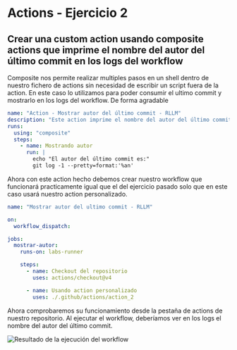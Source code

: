 # Actions - Ejercicio 2

## Crear una custom action usando composite actions que imprime el nombre del autor del último commit en los logs del workflow

Composite nos permite realizar multiples pasos en un shell dentro de nuestro fichero de actions sin necesidad de escribir un script fuera de la action. En este caso lo utilizamos para poder consumir el ultimo commit y mostrarlo en los logs del workflow. De forma agradable

```yaml
name: "Action - Mostrar autor del último commit - RLLM"
description: "Este action imprime el nombre del autor del último commit"
runs:
  using: "composite"
  steps:
    - name: Mostrando autor
      run: |
        echo "El autor del último commit es:"
        git log -1 --pretty=format:'%an'
```

Ahora con este action hecho debemos crear nuestro workflow que funcionará practicamente igual que el del ejercicio pasado solo que en este caso usará nuestro action personalizado.

```yaml
name: "Mostrar autor del ultimo commit - RLLM"

on:
  workflow_dispatch:

jobs:
  mostrar-autor:
    runs-on: labs-runner

    steps:
      - name: Checkout del repositorio
        uses: actions/checkout@v4

      - name: Usando action personalizado
        uses: ./.github/actions/action_2
```

Ahora comprobaremos su funcionamiento desde la pestaña de actions de nuestro repositorio. Al ejecutar el workflow, deberíamos ver en los logs el nombre del autor del último commit.

![Resultado de la ejecución del workflow](../../datos/imgs/action2_1.png)